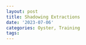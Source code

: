 ```yaml
---
layout: post
title: Shadowing Extractions
date: '2023-07-06'
categories: Oyster, Training
tags: 
---
```

